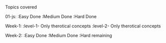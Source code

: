 Topics covered

01-js:
     :Easy Done 
     :Medium Done
     :Hard Done 

Week-1:
      :level-1- Only therotical concepts
      :level-2- Only therotical concepts

         
Week-2:
      :Easy Done
      :Medium Done
      :Hard remaining
      